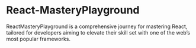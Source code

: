 # React-MasteryPlayground
ReactMasteryPlayground is a comprehensive journey for mastering React, tailored for developers aiming to elevate their skill set with one of the web’s most popular frameworks. 

